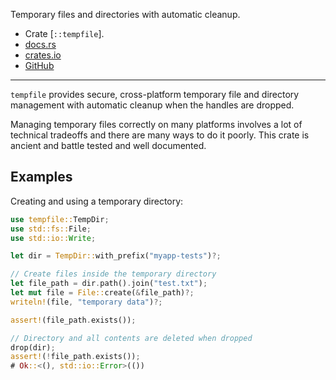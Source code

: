 Temporary files and directories with automatic cleanup.

- Crate [`::tempfile`].
- [docs.rs](https://docs.rs/tempfile)
- [crates.io](https://crates.io/crates/tempfile)
- [GitHub](https://github.com/Stebalien/tempfile)

---

`tempfile` provides secure, cross-platform temporary file and directory management
with automatic cleanup when the handles are dropped.

Managing temporary files correctly on many platforms involves a lot of technical
tradeoffs and there are many ways to do it poorly.
This crate is ancient and battle tested and well documented.

## Examples

Creating and using a temporary directory:

```rust
use tempfile::TempDir;
use std::fs::File;
use std::io::Write;

let dir = TempDir::with_prefix("myapp-tests")?;

// Create files inside the temporary directory
let file_path = dir.path().join("test.txt");
let mut file = File::create(&file_path)?;
writeln!(file, "temporary data")?;

assert!(file_path.exists());

// Directory and all contents are deleted when dropped
drop(dir);
assert!(!file_path.exists());
# Ok::<(), std::io::Error>(())
```
